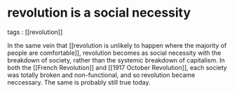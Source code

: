 # revolution is a social necessity

tags
: [[revolution]]

In the same vein that [[revolution is unlikely to happen where the majority of people are comfortable]], revolution becomes as social necessity with the breakdown of society, rather than the systemic breakdown of capitalism. In both the [[French Revolution]] and [[1917 October Revolution]], each society was totally broken and non-functional, and so revolution became neccessary. The same is probably still true today.

